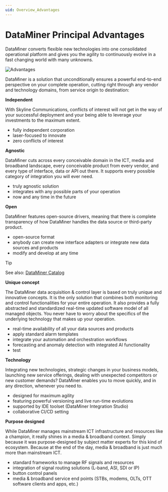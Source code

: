 ```yaml
---
uid: Overview_Advantages
---
```


# DataMiner Principal Advantages

DataMiner converts flexible new technologies into one consolidated operational platform and gives you the agility to continuously evolve in a fast changing world with many unknowns.

![Advantages](~/dataminer-overview/images/DA_advantages.png)

DataMiner is a solution that unconditionally ensures a powerful end-to-end perspective on your complete operation, cutting right through any vendor and technology domains, from service origin to destination:

**Independent**

With Skyline Communications, conflicts of interest will not get in the way of your successful deployment and your being able to leverage your investments to the maximum extent.

- fully independent corporation
- laser-focused to innovate
- zero conflicts of interest

**Agnostic**

DataMiner cuts across every conceivable domain in the ICT, media and broadband landscape, every conceivable product from every vendor, and every type of interface, data or API out there. It supports every possible category of integration you will ever need.

- truly agnostic solution
- integrates with any possible parts of your operation
- now and any time in the future

**Open**

DataMiner features open-source drivers, meaning that there is complete transparency of how DataMiner handles the data source or third-party product.

- open-source format
- anybody can create new interface adapters or integrate new data sources and products
- modify and develop at any time

> [!TIP]
> See also: [DataMiner Catalog](xref:Catalog)

**Unique concept**

The DataMiner data acquisition & control layer is based on truly unique and innovative concepts. It is the only solution that combines both monitoring and control functionalities for your entire operation. It also provides a fully abstracted and standardized real-time updated software model of all managed objects. You never have to worry about the specifics of the underlying technology that makes up your operation.

- real-time availability of all your data sources and products
- apply standard alarm templates
- integrate your automation and orchestration workflows
- forecasting and anomaly detection with integrated AI functionality
- test

**Technology**

Integrating new technologies, strategic changes in your business models, launching new service offerings, dealing with unexpected competitors or new customer demands? DataMiner enables you to move quickly, and in any direction, whenever you need to.

- designed for maximum agility
- featuring powerful versioning and live run-time evolutions
- supported by IDE toolset (DataMiner Integration Studio)
- collaborative CI/CD setting

**Purpose designed**

While DataMiner manages mainstream ICT infrastructure and resources like a champion, it really shines in a media & broadband context. Simply because it was purpose-designed by subject matter experts for this kind of ecosystem. Because at the end of the day, media & broadband is just much more than mainstream ICT.

- standard frameworks to manage RF signals and resources
- integration of signal routing solutions (L-band, ASI, SDI or IP)
- button control panels
- media & broadband service end points (STBs, modems, OLTs, OTT software clients and apps, etc.)
